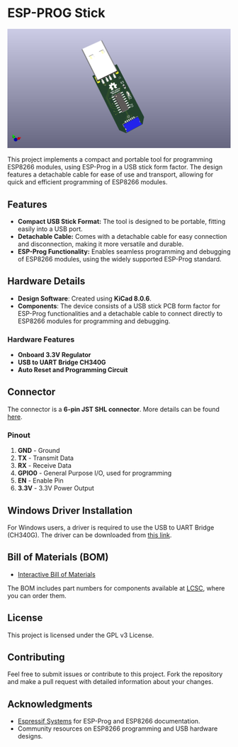 # ESP-PROG Stick

![ESP-PROG Stick](images/esp-prog-stick.png)

This project implements a compact and portable tool for programming ESP8266 modules, using ESP-Prog in a USB stick form factor. The design features a detachable cable for ease of use and transport, allowing for quick and efficient programming of ESP8266 modules.

## Features

- **Compact USB Stick Format:** The tool is designed to be portable, fitting easily into a USB port.
- **Detachable Cable:** Comes with a detachable cable for easy connection and disconnection, making it more versatile and durable.
- **ESP-Prog Functionality:** Enables seamless programming and debugging of ESP8266 modules, using the widely supported ESP-Prog standard.

## Hardware Details

- **Design Software**: Created using **KiCad 8.0.6**.
- **Components**: The device consists of a USB stick PCB form factor for ESP-Prog functionalities and a detachable cable to connect directly to ESP8266 modules for programming and debugging.

### Hardware Features

- **Onboard 3.3V Regulator**
- **USB to UART Bridge CH340G**
- **Auto Reset and Programming Circuit**

## Connector

The connector is a **6-pin JST SHL connector**. More details can be found [here](https://www.jst.com/products/crimp-style-connectors-wire-to-board-type/shl-connector/).

### Pinout

1. **GND** - Ground
2. **TX** - Transmit Data
3. **RX** - Receive Data
4. **GPIO0** - General Purpose I/O, used for programming
5. **EN** - Enable Pin
6. **3.3V** - 3.3V Power Output


## Windows Driver Installation

For Windows users, a driver is required to use the USB to UART Bridge (CH340G). The driver can be downloaded from [this link](https://www.wch.cn/download/ch341ser_exe.html).

## Bill of Materials (BOM)

- [Interactive Bill of Materials](bom/ibom.html)

The BOM includes part numbers for components available at [LCSC](https://lcsc.com), where you can order them.

## License

This project is licensed under the GPL v3 License.

## Contributing

Feel free to submit issues or contribute to this project. Fork the repository and make a pull request with detailed information about your changes.

## Acknowledgments

- [Espressif Systems](https://www.espressif.com/) for ESP-Prog and ESP8266 documentation.
- Community resources on ESP8266 programming and USB hardware designs.
